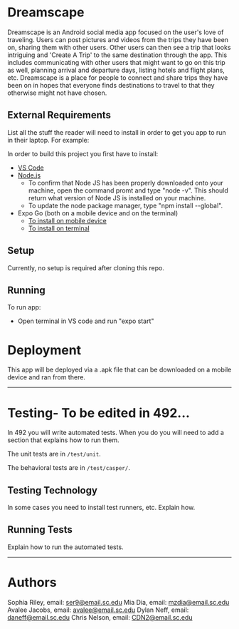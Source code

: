 # Dreamscape

Dreamscape is an Android social media app focused on the user's love of traveling.
Users can post pictures and videos from the trips they have been on, sharing them with
other users. Other users can then see a trip that looks intriguing and 'Create A Trip'
to the same destination through the app. This includes communicating with other users that 
might want to go on this trip as well, planning arrival and departure days, 
listing hotels and flight plans, etc. Dreamscape is a place for people to connect and
share trips they have been on in hopes that everyone finds destinations to travel 
to that they otherwise might not have chosen. 

## External Requirements

List all the stuff the reader will need to install in order to get you app to
run in their laptop. For example:

In order to build this project you first have to install:

* [VS Code](https://code.visualstudio.com/)
* [Node.js](https://nodejs.org/en/)
  * To confirm that Node JS has been properly downloaded onto your machine, open the command promt and type "node -v". This should return what version of Node JS is       installed on your machine.
  * To update the node package manager, type "npm install --global".
* Expo Go (both on a mobile device and on the terminal)
  * [To install on mobile device](https://expo.dev/client)
  * [To install on terminal](https://docs.expo.dev/workflow/expo-cli/)

## Setup

Currently, no setup is required after cloning this repo.

## Running

To run app:
* Open terminal in VS code and run "expo start"

# Deployment

This app will be deployed via a .apk file that can be downloaded on a mobile device and ran from there.

---------------------------------------------------------------------------------------------------------------------------------------------------------------

# Testing- To be edited in 492...

In 492 you will write automated tests. When you do you will need to add a
section that explains how to run them.

The unit tests are in `/test/unit`.

The behavioral tests are in `/test/casper/`.

## Testing Technology

In some cases you need to install test runners, etc. Explain how.

## Running Tests

Explain how to run the automated tests.

---------------------------------------------------------------------------------------------------------------------------------------------------------------

# Authors

Sophia Riley, email: ser9@email.sc.edu
Mia Dia, email: mzdia@email.sc.edu
Avalee Jacobs, email: avalee@email.sc.edu
Dylan Neff, email: daneff@email.sc.edu
Chris Nelson, email: CDN2@email.sc.edu
